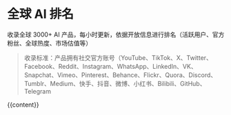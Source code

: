 # 全球 AI 排名

收录全球 3000+ AI 产品，每小时更新，依据开放信息进行排名（活跃用户、官方粉丝、全球热度、市场估值等）

> 收录标准：产品拥有社交官方账号（YouTube、TikTok、X、Twitter、Facebook、Reddit、Instagram、WhatsApp、LinkedIn、VK、Snapchat、Vimeo、Pinterest、Behance、Flickr、Quora、Discord、Tumblr、Medium、快手、抖音、微博、小红书、Bilibili、GitHub、Telegram 

{{content}}
